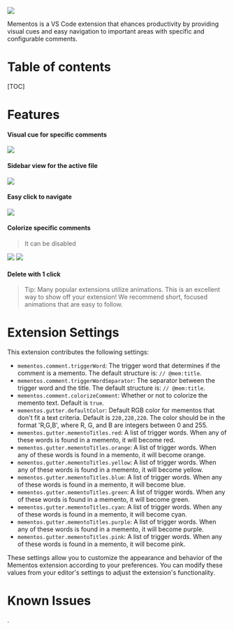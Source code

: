 ![](https://i.gyazo.com/20c8a80cb2b408d23853a78368f66d4a.png)

Mementos is a VS Code extension that ehances productivity by providing visual cues and easy navigation to important areas with specific and configurable comments.


# Table of contents

[TOC]

# Features

#### Visual cue for specific comments
![](https://i.gyazo.com/5c456d33d01a756db72becbf495d9ffb.png)

#### Sidebar view for the active file
![](https://i.gyazo.com/685615854e0312c527dbfde2fed21665.png)

#### Easy click to navigate
![](https://i.gyazo.com/a592f556328817affd7c9d8ee72bb73b.gif)

#### Colorize specific comments
> It can be disabled

![](https://i.gyazo.com/356ea1008e44ec8966081dfb154b7702.png)
![](https://i.gyazo.com/24e17192a24d5b05dd73beae1c0efff5.png)

#### Delete with 1 click



> Tip: Many popular extensions utilize animations. This is an excellent way to show off your extension! We recommend short, focused animations that are easy to follow.


# Extension Settings

This extension contributes the following settings:

* `mementos.comment.triggerWord`: The trigger word that determines if the comment is a memento. The default structure is: `// @mem:title`.
* `mementos.comment.triggerWordSeparator`: The separator between the trigger word and the title. The default structure is: `// @mem:title`.
* `mementos.comment.colorizeComment`: Whether or not to colorize the memento text. Default is `true`.
* `mementos.gutter.defaultColor`: Default RGB color for mementos that don't fit a text criteria. Default is `220,220,220`. The color should be in the format 'R,G,B', where R, G, and B are integers between 0 and 255.
* `mementos.gutter.mementoTitles.red`: A list of trigger words. When any of these words is found in a memento, it will become red.
* `mementos.gutter.mementoTitles.orange`: A list of trigger words. When any of these words is found in a memento, it will become orange.
* `mementos.gutter.mementoTitles.yellow`: A list of trigger words. When any of these words is found in a memento, it will become yellow.
* `mementos.gutter.mementoTitles.blue`: A list of trigger words. When any of these words is found in a memento, it will become blue.
* `mementos.gutter.mementoTitles.green`: A list of trigger words. When any of these words is found in a memento, it will become green.
* `mementos.gutter.mementoTitles.cyan`: A list of trigger words. When any of these words is found in a memento, it will become cyan.
* `mementos.gutter.mementoTitles.purple`: A list of trigger words. When any of these words is found in a memento, it will become purple.
* `mementos.gutter.mementoTitles.pink`: A list of trigger words. When any of these words is found in a memento, it will become pink.

These settings allow you to customize the appearance and behavior of the Mementos extension according to your preferences. You can modify these values from your editor's settings to adjust the extension's functionality.

# Known Issues

.

